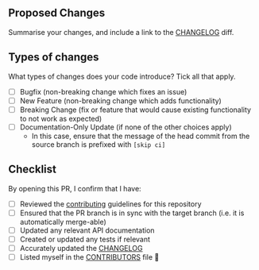
## Proposed Changes

Summarise your changes, and include a link to the [CHANGELOG](https://github.com/SMI/SmiServices/blob/master/CHANGELOG.md) diff.

## Types of changes

What types of changes does your code introduce? Tick all that apply.

- [ ] Bugfix (non-breaking change which fixes an issue)
- [ ] New Feature (non-breaking change which adds functionality)
- [ ] Breaking Change (fix or feature that would cause existing functionality to not work as expected)
- [ ] Documentation-Only Update (if none of the other choices apply)
  - In this case, ensure that the message of the head commit from the source branch is prefixed with `[skip ci]`

## Checklist

By opening this PR, I confirm that I have:

- [ ] Reviewed the [contributing](https://github.com/SMI/SmiServices/blob/master/CONTRIBUTING.md) guidelines for this repository
- [ ] Ensured that the PR branch is in sync with the target branch (i.e. it is automatically merge-able)
- [ ] Updated any relevant API documentation
- [ ] Created or updated any tests if relevant
- [ ] Accurately updated the [CHANGELOG](https://github.com/SMI/SmiServices/blob/master/CHANGELOG.md)
- [ ] Listed myself in the [CONTRIBUTORS](https://github.com/SMI/SmiServices/blob/master/CONTRIBUTORS.md) file 🚀
